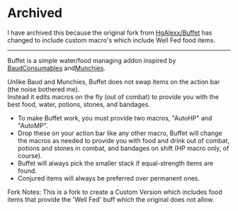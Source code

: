 # Archived

I have archived this because the original fork from [HgAlexx/Buffet](https://github.com/HgAlexx/Buffet) has changed to include custom macro's which include Well Fed food items.

---

Buffet is a simple water/food managing addon inspired by [BaudConsumables](http://wow.curse.com/downloads/details/5827/) and[Munchies](http://www.wowinterface.com/downloads/info8174-Munchies.html).

Unlike Baud and Munchies, Buffet does not swap items on the action bar (the noise bothered me).  
Instead it edits macros on the fly (out of combat) to provide you with the best food, water, potions, stones, and bandages.

- To make Buffet work, you must provide two macros, "AutoHP" and "AutoMP".  
- Drop these on your action bar like any other macro, Buffet will change the macros as needed to provide you with food and drink out of combat, potions and stones in combat, and bandages on shift (HP macro only, of course).  
- Buffet will always pick the smaller stack if equal-strength items are found.  
- Conjured items will always be preferred over permanent ones.

Fork Notes: This is a fork to create a Custom Version which includes food items that provide the 'Well Fed' buff which the original does not allow.
